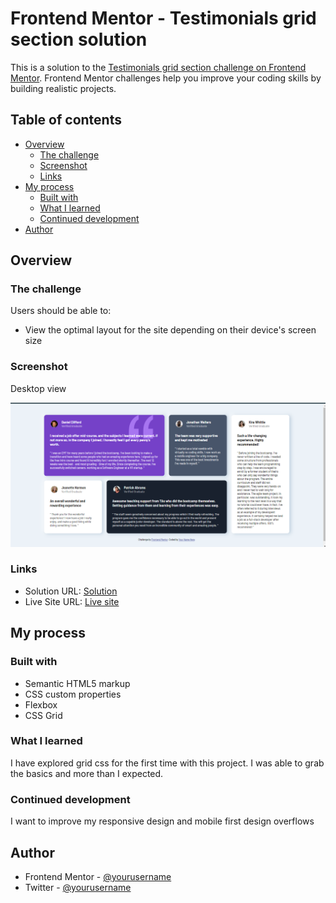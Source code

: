 # Frontend Mentor - Testimonials grid section solution

This is a solution to the [Testimonials grid section challenge on Frontend Mentor](https://www.frontendmentor.io/challenges/testimonials-grid-section-Nnw6J7Un7). Frontend Mentor challenges help you improve your coding skills by building realistic projects.

## Table of contents

- [Overview](#overview)
  - [The challenge](#the-challenge)
  - [Screenshot](#screenshot)
  - [Links](#links)
- [My process](#my-process)
  - [Built with](#built-with)
  - [What I learned](#what-i-learned)
  - [Continued development](#continued-development)
- [Author](#author)

## Overview

### The challenge

Users should be able to:

- View the optimal layout for the site depending on their device's screen size

### Screenshot

Desktop view

![Desktop view](images/desktopview.PNG)

### Links

- Solution URL: [Solution](https://github.com/MelakuAlehegn/testimonials-grid-section-main)
- Live Site URL: [Live site](https://melakualehegn.github.io/testimonials-grid-section-main/)

## My process

### Built with

- Semantic HTML5 markup
- CSS custom properties
- Flexbox
- CSS Grid

### What I learned

I have explored grid css for the first time with this project. I was able to grab the basics and more than I expected.

### Continued development

I want to improve my responsive design and mobile first design overflows

## Author

- Frontend Mentor - [@yourusername](https://www.frontendmentor.io/profile/MelakuAlehegn)
- Twitter - [@yourusername](https://www.twitter.com/MelakuA5)
